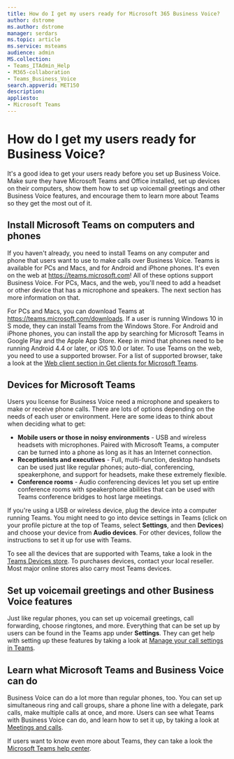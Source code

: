 ```yaml
---
title: How do I get my users ready for Microsoft 365 Business Voice?
author: dstrome 
ms.author: dstrome
manager: serdars
ms.topic: article
ms.service: msteams
audience: admin
MS.collection: 
- Teams_ITAdmin_Help
- M365-collaboration
- Teams_Business_Voice
search.appverid: MET150
description: 
appliesto: 
- Microsoft Teams
---
```


# How do I get my users ready for Business Voice?

It's a good idea to get your users ready before you set up Business Voice. Make sure they have Microsoft Teams and Office installed, set up devices on their computers, show them how to set up voicemail greetings and other Business Voice features, and encourage them to learn more about Teams so they get the most out of it.

## Install Microsoft Teams on computers and phones

If you haven't already, you need to install Teams on any computer and phone that users want to use to make calls over Business Voice. Teams is available for PCs and Macs, and for Android and iPhone phones. It's even on the web at https://teams.microsoft.com! All of these options support Business Voice. For PCs, Macs, and the web, you'll need to add a headset or other device that has a microphone and speakers. The next section has more information on that.

For PCs and Macs, you can download Teams at https://teams.microsoft.com/downloads. If a user is running Windows 10 in S mode, they can install Teams from the Windows Store.
For Android and iPhone phones, you can install the app by searching for Microsoft Teams in Google Play and the Apple App Store. Keep in mind that phones need to be running Android 4.4 or later, or iOS 10.0 or later.
To use Teams on the web, you need to use a supported browser. For a list of supported browser, take a look at the [Web client section in Get clients for Microsoft Teams](../../get-clients.md#web-client).

## Devices for Microsoft Teams

Users you license for Business Voice need a microphone and speakers to make or receive phone calls. There are lots of options depending on the needs of each user or environment. Here are some ideas to think about when deciding what to get:

* **Mobile users or those in noisy environments** - USB and wireless headsets with microphones. Paired with Microsoft Teams, a computer can be turned into a phone as long as it has an Internet connection.
* **Receptionists and executives** - Full, multi-function, desktop handsets can be used just like regular phones; auto-dial, conferencing, speakerphone, and support for headsets, make these extremely flexible.
* **Conference rooms** - Audio conferencing devices let you set up entire conference rooms with speakerphone abilities that can be used with Teams conference bridges to host large meetings.

If you're using a USB or wireless device, plug the device into a computer running Teams. You might need to go into device settings in Teams (click on your profile picture at the top of Teams, select **Settings**, and then **Devices**) and choose your device from **Audio devices**. For other devices, follow the instructions to set it up for use with Teams.

To see all the devices that are supported with Teams, take a look in the [Teams Devices store](https://products.office.com/microsoft-teams/across-devices/devices). To purchases devices, contact your local reseller. Most major online stores also carry most Teams devices.

## Set up voicemail greetings and other Business Voice features

Just like regular phones, you can set up voicemail greetings, call forwarding, choose ringtones, and more. Everything that can be set up by users can be found in the Teams app under **Settings**. They can get help with setting up these features by taking a look at [Manage your call settings in Teams](https://support.office.com/article/manage-your-call-settings-in-teams-456cb611-3477-496f-b31a-6ab752a7595f).

## Learn what Microsoft Teams and Business Voice can do

Business Voice can do a lot more than regular phones, too. You can set up simultaneous ring and call groups, share a phone line with a delegate, park calls, make multiple calls at once, and more. Users can see what Teams with Business Voice can do, and learn how to set it up, by taking a look at [Meetings and calls](https://support.office.com/article/meetings-and-calls-d92432d5-dd0f-4d17-8f69-06096b6b48a8?ui=en-US&rs=en-US&ad=US#ID0EAABAAA=Calls).

If users want to know even more about Teams, they can take a look the [Microsoft Teams help center](https://support.office.com/teams).
